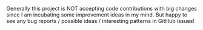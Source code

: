 Generally this project is NOT accepting code contributions with big changes since I am incubating some improvement ideas in my mind.
But happy to see any bug reports / possible ideas / interesting patterns in GitHub issues!
